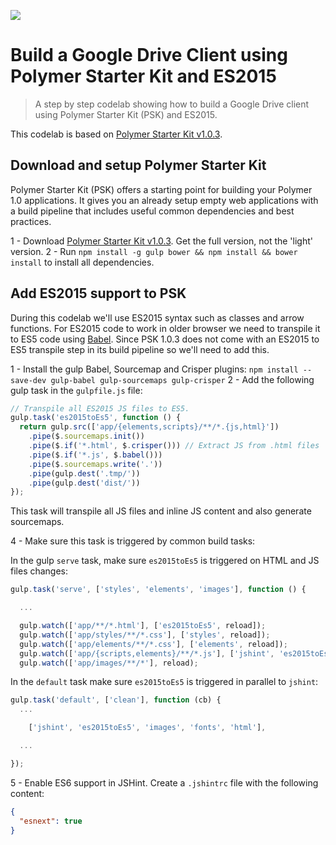 ![](https://cloud.githubusercontent.com/assets/110953/7877439/6a69d03e-0590-11e5-9fac-c614246606de.png)
# Build a Google Drive Client using Polymer Starter Kit and ES2015

> A step by step codelab showing how to build a Google Drive client using Polymer Starter Kit (PSK) and ES2015.

This codelab is based on [Polymer Starter Kit v1.0.3](https://github.com/PolymerElements/polymer-starter-kit/releases/tag/v1.0.3).

## Download and setup Polymer Starter Kit

Polymer Starter Kit (PSK) offers a starting point for building your Polymer 1.0
applications. It gives you an already setup empty web applications with a build
pipeline that includes useful common dependencies and best practices.

1 - Download [Polymer Starter Kit v1.0.3](https://github.com/PolymerElements/polymer-starter-kit/releases/tag/v1.0.3).
    Get the full version, not the 'light' version.
2 - Run `npm install -g gulp bower && npm install && bower install` to install
    all dependencies.

## Add ES2015 support to PSK

During this codelab we'll use ES2015 syntax such as classes and arrow functions.
For ES2015 code to work in older browser we need to transpile it to ES5 code
using [Babel](https://babeljs.io/). Since PSK 1.0.3 does not come with an ES2015
to ES5 transpile step in its build pipeline so we'll need to add this.

1 - Install the gulp Babel, Sourcemap and Crisper plugins: `npm install --save-dev gulp-babel gulp-sourcemaps gulp-crisper`
2 - Add the following gulp task in the `gulpfile.js` file:

```javascript
// Transpile all ES2015 JS files to ES5.
gulp.task('es2015toEs5', function () {
  return gulp.src(['app/{elements,scripts}/**/*.{js,html}'])
    .pipe($.sourcemaps.init())
    .pipe($.if('*.html', $.crisper())) // Extract JS from .html files
    .pipe($.if('*.js', $.babel()))
    .pipe($.sourcemaps.write('.'))
    .pipe(gulp.dest('.tmp/'))
    .pipe(gulp.dest('dist/'))
});
```

This task will transpile all JS files and inline JS content and also generate sourcemaps.

4 - Make sure this task is triggered by common build tasks:

In the gulp `serve` task, make sure `es2015toEs5` is triggered on HTML and JS files changes:

```javascript
gulp.task('serve', ['styles', 'elements', 'images'], function () {

  ...

  gulp.watch(['app/**/*.html'], ['es2015toEs5', reload]);
  gulp.watch(['app/styles/**/*.css'], ['styles', reload]);
  gulp.watch(['app/elements/**/*.css'], ['elements', reload]);
  gulp.watch(['app/{scripts,elements}/**/*.js'], ['jshint', 'es2015toEs5']);
  gulp.watch(['app/images/**/*'], reload);
```

In the `default` task make sure `es2015toEs5` is triggered in parallel to `jshint`:

```javascript
gulp.task('default', ['clean'], function (cb) {
  ...

    ['jshint', 'es2015toEs5', 'images', 'fonts', 'html'],

  ...

});
```

5 - Enable ES6 support in JSHint. Create a `.jshintrc` file with the following content:

```json
{
  "esnext": true
}
```
